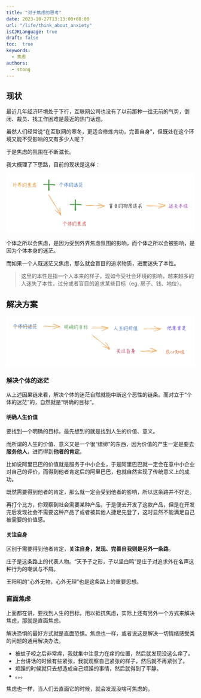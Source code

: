```yaml
---
title: "对于焦虑的思考"
date: 2023-10-27T13:13:00+08:00
url: "/life/think_about_anxiety"
isCJKLanguage: true
draft: false
toc:  true
keywords:
  - 焦虑
authors:
  - stong
---
```


## 现状

最近几年经济环境处于下行，互联网公司也没有了以前那种一往无前的气势，倒闭、裁员、找工作困难是最近的热门话题。

虽然人们经常说“在互联网的寒冬，更适合修炼内功，完善自身”，但既处在这个环境又能不受影响的又有多少人呢？

于是焦虑的氛围在不断滋长。



我大概理了下思路，目前的现状是这样：

![](https://raw.githubusercontent.com/stong1994/images/master/picgo/202310271136405.png)

个体之所以会焦虑，是因为受到外界焦虑氛围的影响，而个体之所以会被影响，是因为个体本身的迷茫。

而如果一个人既迷茫又焦虑，那么就会盲目的追求物质，进而迷失了本性。

> 这里的本性是指一个人本来的样子，现如今受社会环境的影响，越来越多的人迷失了本性，过分或者盲目的追求某些目标（eg. 房子、钱、地位）。

## 解决方案

![](https://raw.githubusercontent.com/stong1994/images/master/picgo/202310271137049.png)

### 解决个体的迷茫

从上述因果链来看，解决个体的迷茫自然就能中断这个恶性的链条。而对立于“个体的迷茫”的，自然就是“明确的目标”。

#### 明确人生价值

要找到一个明确的目标，最先想到的就是找到人生的价值、意义。

而所谓的人生的价值、意义又是一个很“缥缈”的东西，因为价值的产生一定是要去**服务他人**，进而得到**他者的肯定**。

比如说阿里巴巴的价值就是服务于中小企业，于是阿里巴巴就一定会在意中小企业对自己的评价，而得到他者肯定后的阿里巴巴，也就自然实现了传统意义上的成功。

既然需要得到他者的肯定，那么就一定会受到他者的影响，所以这条路并不好走。

再打个比方，你观察到社会需要某种产品，于是便去开发了这款产品，但是在开发完后发现社会不需要这种产品了或者被其他人捷足先登了，这时显然不能满足自己被需要的价值感。

#### 关注自身

区别于需要得到他者肯定，**关注自身，发现、完善自我则是另外一条路**。

庄子是这条路上的代表人物。“天予子之形，子以坚白鸣”是庄子对追求外在名声这种行为的嘲讽与不屑。

王阳明的“心外无物，心外无理”也是这条路上的重要思想。

### 直面焦虑

上面都在讲，要找到人生的目标，用以抵抗焦虑，实际上还有另外一个方式来解决焦虑，那就是直面焦虑。

解决恐惧的最好方式就是直面恐惧。焦虑也一样，或者说这是解决一切情绪感受类的问题的通用解决办法。

- 被蚊子咬之后非常痒，我就集中注意力在痒的位置，然后就发现没这么痒了。
- 上台讲话的时候有些紧张，我就观察自己紧张的样子，然后就不再紧张了。
- 烦躁的时候就只去想造成自己烦躁的事情，然后就得到了平静。
- 。。。

焦虑也一样，当人们去直面它的时候，就会发现没啥可焦虑的。



